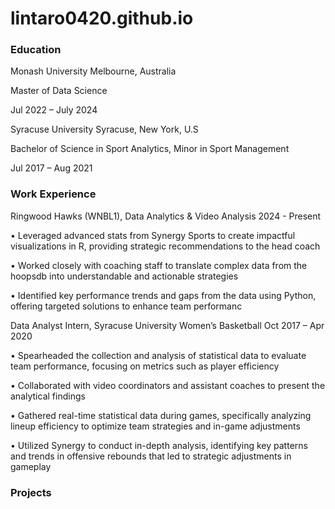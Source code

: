 # lintaro0420.github.io

### Education 
Monash University Melbourne, Australia

Master of Data Science 

Jul 2022 – July 2024

Syracuse University Syracuse, New York, U.S

Bachelor of Science in Sport Analytics, Minor in Sport Management 

Jul 2017 – Aug 2021

### Work Experience 
Ringwood Hawks (WNBL1), Data Analytics & Video Analysis 2024 - Present

• Leveraged advanced stats from Synergy Sports to create impactful visualizations in R, providing strategic recommendations to the head coach

• Worked closely with coaching staff to translate complex data from the hoopsdb into understandable and actionable strategies

• Identified key performance trends and gaps from the data using Python, offering targeted solutions to enhance team performanc

Data Analyst Intern, Syracuse University Women’s Basketball Oct 2017 – Apr 2020

• Spearheaded the collection and analysis of statistical data to evaluate team performance, focusing on metrics such as player efficiency

• Collaborated with video coordinators and assistant coaches to present the analytical findings

• Gathered real-time statistical data during games, specifically analyzing lineup efficiency to optimize team strategies and in-game adjustments

• Utilized Synergy to conduct in-depth analysis, identifying key patterns and trends in offensive rebounds that led to strategic adjustments in gameplay

### Projects 
